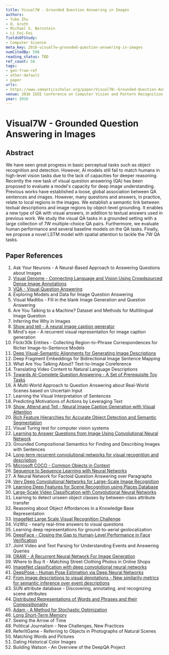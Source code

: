 ```yaml
---
title: Visual7W - Grounded Question Answering in Images
authors:
- Yuke Zhu
- O. Groth
- Michael S. Bernstein
- Li Fei-Fei
fieldsOfStudy:
- Computer Science
meta_key: 2016-visual7w-grounded-question-answering-in-images
numCitedBy: 598
reading_status: TBD
ref_count: 56
tags:
- gen-from-ref
- other-default
- paper
urls:
- https://www.semanticscholar.org/paper/Visual7W:-Grounded-Question-Answering-in-Images-Zhu-Groth/def584565d05d6a8ba94de6621adab9e301d375d?sort=total-citations
venue: 2016 IEEE Conference on Computer Vision and Pattern Recognition (CVPR)
year: 2016
---
```


# Visual7W - Grounded Question Answering in Images

## Abstract

We have seen great progress in basic perceptual tasks such as object recognition and detection. However, AI models still fail to match humans in high-level vision tasks due to the lack of capacities for deeper reasoning. Recently the new task of visual question answering (QA) has been proposed to evaluate a model's capacity for deep image understanding. Previous works have established a loose, global association between QA sentences and images. However, many questions and answers, in practice, relate to local regions in the images. We establish a semantic link between textual descriptions and image regions by object-level grounding. It enables a new type of QA with visual answers, in addition to textual answers used in previous work. We study the visual QA tasks in a grounded setting with a large collection of 7W multiple-choice QA pairs. Furthermore, we evaluate human performance and several baseline models on the QA tasks. Finally, we propose a novel LSTM model with spatial attention to tackle the 7W QA tasks.

## Paper References

1. Ask Your Neurons - A Neural-Based Approach to Answering Questions about Images
2. [Visual Genome - Connecting Language and Vision Using Crowdsourced Dense Image Annotations](2016-visual-genome-connecting-language-and-vision-using-crowdsourced-dense-image-annotations)
3. [VQA - Visual Question Answering](2015-vqa-visual-question-answering)
4. Exploring Models and Data for Image Question Answering
5. Visual Madlibs - Fill in the blank Image Generation and Question Answering
6. Are You Talking to a Machine? Dataset and Methods for Multilingual Image Question
7. Inferring the Why in Images
8. [Show and tell - A neural image caption generator](2015-show-and-tell-a-neural-image-caption-generator)
9. Mind's eye - A recurrent visual representation for image caption generation
10. Flickr30k Entities - Collecting Region-to-Phrase Correspondences for Richer Image-to-Sentence Models
11. [Deep Visual-Semantic Alignments for Generating Image Descriptions](2017-deep-visual-semantic-alignments-for-generating-image-descriptions)
12. Deep Fragment Embeddings for Bidirectional Image Sentence Mapping
13. What Are You Talking About? Text-to-Image Coreference
14. Translating Video Content to Natural Language Descriptions
15. [Towards AI-Complete Question Answering - A Set of Prerequisite Toy Tasks](2016-towards-ai-complete-question-answering-a-set-of-prerequisite-toy-tasks)
16. A Multi-World Approach to Question Answering about Real-World Scenes based on Uncertain Input
17. Learning the Visual Interpretation of Sentences
18. Predicting Motivations of Actions by Leveraging Text
19. [Show, Attend and Tell - Neural Image Caption Generation with Visual Attention](2015-show-attend-and-tell-neural-image-caption-generation-with-visual-attention)
20. [Rich Feature Hierarchies for Accurate Object Detection and Semantic Segmentation](2014-rich-feature-hierarchies-for-accurate-object-detection-and-semantic-segmentation)
21. Visual Turing test for computer vision systems
22. [Learning to Answer Questions from Image Using Convolutional Neural Network](2016-learning-to-answer-questions-from-image-using-convolutional-neural-network)
23. Grounded Compositional Semantics for Finding and Describing Images with Sentences
24. [Long-term recurrent convolutional networks for visual recognition and description](2015-long-term-recurrent-convolutional-networks-for-visual-recognition-and-description)
25. [Microsoft COCO - Common Objects in Context](2014-microsoft-coco-common-objects-in-context)
26. [Sequence to Sequence Learning with Neural Networks](2014-sequence-to-sequence-learning-with-neural-networks)
27. A Neural Network for Factoid Question Answering over Paragraphs
28. [Very Deep Convolutional Networks for Large-Scale Image Recognition](2014-vggnet.md)
29. [Learning Deep Features for Scene Recognition using Places Database](2014-learning-deep-features-for-scene-recognition-using-places-database)
30. [Large-Scale Video Classification with Convolutional Neural Networks](2014-large-scale-video-classification-with-convolutional-neural-networks)
31. Learning to detect unseen object classes by between-class attribute transfer
32. Reasoning about Object Affordances in a Knowledge Base Representation
33. [ImageNet Large Scale Visual Recognition Challenge](2015-imagenet-large-scale-visual-recognition-challenge)
34. VizWiz - nearly real-time answers to visual questions
35. Learning deep representations for ground-to-aerial geolocalization
36. [DeepFace - Closing the Gap to Human-Level Performance in Face Verification](2014-deepface-closing-the-gap-to-human-level-performance-in-face-verification)
37. Joint Video and Text Parsing for Understanding Events and Answering Queries
38. [DRAW - A Recurrent Neural Network For Image Generation](2015-draw-a-recurrent-neural-network-for-image-generation)
39. Where to Buy It - Matching Street Clothing Photos in Online Shops
40. [ImageNet classification with deep convolutional neural networks](2012-alexnet.md)
41. [DeepPose - Human Pose Estimation via Deep Neural Networks](2014-deeppose-human-pose-estimation-via-deep-neural-networks)
42. [From image descriptions to visual denotations - New similarity metrics for semantic inference over event descriptions](2014-from-image-descriptions-to-visual-denotations-new-similarity-metrics-for-semantic-inference-over-event-descriptions)
43. SUN attribute database - Discovering, annotating, and recognizing scene attributes
44. [Distributed Representations of Words and Phrases and their Compositionality](2013-distributed-representations-of-words-and-phrases-and-their-compositionality)
45. [Adam - A Method for Stochastic Optimization](2015-adam-a-method-for-stochastic-optimization)
46. [Long Short-Term Memory](1997-long-short-term-memory)
47. Seeing the Arrow of Time
48. Political Journalism - New Challenges, New Practices
49. ReferItGame - Referring to Objects in Photographs of Natural Scenes
50. Matching Words and Pictures
51. Dating Historical Color Images
52. Building Watson - An Overview of the DeepQA Project
